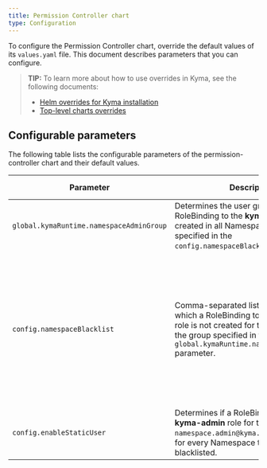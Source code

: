 ```yaml
---
title: Permission Controller chart
type: Configuration
---
```


To configure the Permission Controller chart, override the default values of its `values.yaml` file. This document describes parameters that you can configure.

>**TIP:** To learn more about how to use overrides in Kyma, see the following documents:
>* [Helm overrides for Kyma installation](/root/kyma/#configuration-helm-overrides-for-kyma-installation)
>* [Top-level charts overrides](/root/kyma/#configuration-helm-overrides-for-kyma-installation-top-level-charts-overrides)

## Configurable parameters

The following table lists the configurable parameters of the permission-controller chart and their default values.

| Parameter | Description | Default value |
| --------- | ----------- | ------------- |
| `global.kymaRuntime.namespaceAdminGroup` | Determines the user group for which a RoleBinding to the **kyma-admin** role is created in all Namespaces except those specified in the `config.namespaceBlacklist` parameter. | `namespace-admins` |
| `config.namespaceBlacklist` | Comma-separated list of Namespaces in which a RoleBinding to the **kyma-admin** role is not created for the members of the group specified in the `global.kymaRuntime.namespaceAdminGroup` parameter.|`kyma-system, istio-system, default, knative-eventing, knative-serving, kube-node-lease, kube-public, kube-system, kyma-installer, kyma-integration, natss, tekton-pipelines` |
| `config.enableStaticUser`| Determines if a RoleBinding to the **kyma-admin** role for the static `namespace.admin@kyma.cx` user is created for every Namespace that is not blacklisted. | `true` |
